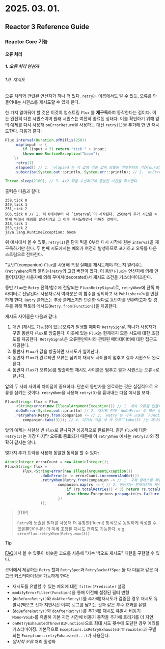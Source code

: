 # 2025. 03. 01.

## Reactor 3 Reference Guide

### Reactor Core 기능

#### 오류 처리

##### 1. 오류 처리 연산자

###### 1.9. 재시도

오류 처리와 관련된 연산자가 하나 더 있다. `retry`는 이름에서도 알 수 있듯, 오류를 만들어내는 시퀀스를 재시도할 수 있게 한다.

한 가지 알아둬야 할 것은 이것이 업스트림 `Flux` 를 **재구독**하여 동작한다는 점이다. 이는 완전히 다른 시퀀스이며 원래 시퀀스는 여전히 종료된 상태다. 이를 확인하기 위해 앞의 예제를 다시 사용해 `onErrorReturn`을 사용하는 대신 `retry(1)`을 추가해 한 번 재시도한다. 다음과 같다:

```java
Flux.interval(Duration.ofMillis(250))
    .map(input -> {
        if (input < 3) return "tick " + input;
        throw new RuntimeException("boom");
    })
    .retry(1)
    .elapsed() // 1. `elapsed`는 각 값에 이전 값이 방출된 이후부터의 기간(duration)을 연관시킨다.
    .subscribe(System.out::println, System.err::println); // 2. `onError`가 있으면 출력한다.

Thread.sleep(2100); // 3. 4x2 틱을 수신하기에 충분한 시간을 확보한다.
```

출력은 다음과 같다:

```
259,tick 0
249,tick 1
251,tick 2
506,tick 0 // 1. 틱 0에서부터 새 `interval`이 시작된다. 250ms의 추가 시간은 4번째 틱에서 예외를 발생시키고 그 이후 재시도하면서 더해진 것이다.
248,tick 1
253,tick 2
java.lang.RuntimeException: boom
```

위 예시에서 볼 수 있듯, `retry(1)`은 단지 틱을 0부터 다시 시작해 원본 `interval`을 재구독하기만 한다. 두 번째 시도에서는 예외가 여전히 발생하므로 포기하고 오류를 다운스트림으로 전파한다.

"동반"(companion) `Flux`를 사용해 특정 실패를 재시도해야 하는지 알려주는 (`retryWhend`이라 불리는)`retry`의 고급 버전이 있다. 이 동반 `Flux`는 연산자에 의해 만들어지지만 사용자에 의해 꾸며져(decorated)서 재시도 조건을 커스터마이즈한다.

동반 `Flux`는 `Retry` 전략/함수에 전달되는 `Flux<RetrySignal`로, `retryWhen`에 단독 파라미터로 전달된다. 사용자로서 여러분은 이 함수를 정의하고 새 `Publisher<?>`를 반환하게 한다. `Retry` 클래스는 추상 클래스지만 단순한 람다로 동반자를 변환하고자 할 경우를 위해 팩토리 메서드(`Retry.from(Function)`)을 제공한다.

재시도 사이클은 다음과 같다:

1. 매번 (재시도 가능성이 있는)오류가 발생할 때마다 `RetrySignal` 하나가 사용자가 꾸민 동반자 `Flux`로 방출된다. 이곳에 있는 `Flux`는 현재까지 모든 시도에 대한 조감도를 제공한다. `RetrySignal`은 오류뿐만아니라 관련된 메타데이터에 대한 접근도 제공한다.
2. 동반자 `Flux`가 값을 방출하면 재시도가 일어난다.
3. 동반자 `Flux`가 완료되면 오류는 삼켜져 재시도 사이클이 멈추고 결과 시퀀스도 완료된다.
4. 동반자 `Flux`가 오류(`e`)를 방출하면 재시도 사이클은 멈추고 결과 시퀀스는 오류 `e`로 끝난다.

앞의 두 사례 사이의 차이점이 중요하다. 단순히 동반자를 완료하는 것은 실질적으로 오류를 삼키는 것이다. `retryWhen`을 사용해 `retry(3)`을 흉내내는 다음 예시를 보자:

```java
Flux<String> flux = Flux
    .<String>error(new IllegalArgumentException()) // 1. 계속 오류를 만들어내 재시도하게 한다.
    .doOnError(System.out::println) // 2. 재시도 전에 `doOnError`로 모든 실패에 대한 로그를 남긴다.
    .retryWhen(Retry.from(companion -> // 3. `Retry`는 아주 단순한 `Function` 람다를 사용한다.
        companion.take(3))); // 4. 여기서 처음 세 개 오류(`take(3)`)는 재시도 가능한 것으로 본 다음 포기한다.
```

앞의 예제는 사실상 빈 `Flux`로 끝나지만 성공적으로 완료된다. 같은 `Flux`에 대한 `retry(3)`는 가장 마지막 오류로 종료되기 때문에 이 `retryWhen` 예시는 `retry(3)`와 정확히 같지는 않다.

몇가지 추가 트릭을 사용해 동일한 동작을 할 수 있다:

```java
AtomicInteger errorCount = new AtomicInteger();
Flux<String> flux =
		Flux.<String>error(new IllegalArgumentException())
				.doOnError(e -> errorCount.incrementAndGet())
				.retryWhen(Retry.from(companion -> // 1. 구체 클래스를 제공하는 대신 `Function` 람다를 사용해 `Retry`를 커스터마이즈한다.
						companion.map(rs -> { // 2. 동반자는 현재까지의 재시도 횟수와 마지막 실패를 가진 `RetrySignal` 객체를 방출한다.
							if (rs.totalRetries() < 3) return rs.totalRetries(); // 3. 세 번의 재시도를 허용하도록 재시도가 3회 미만이면 값을 반환해 방출한다(여기서는 재시도 횟수를 반환한다).
							else throw Exceptions.propagate(rs.failure()); // 4. 시퀀스를 오류로 끝내기 위해 세 번의 재시도 이후 원본 오류를 던진다.
						})
				));
```

>  [!TIP]
>
> `Retry`에 노출된 빌더를 사용해 더 유창한(fluent) 방식으로 동일하게 작성할 수 있을뿐만아니라 더 미세 조정된 재시도 전략도 가능한다. e.g. `errorFlux.retryWhen(Retry.max(3))`

> [!TIP]
>
> [FAQ][reactor-core-fqa-exp-backoff]에서 볼 수 있듯이 비슷한 코드를 사용해 "지수 백오프 재시도" 패턴을 구현할 수 있다.

코어에서 제공하는 `Retry` 헬퍼 `RetrySpec`과 `RetryBackoffSpec` 둘 다 다음과 같은 더 고급 커스터마이징을 가능하게 한다:

* 재시도를 유발할 수 있는 예외에 대한 `filter(Predicate)` 설정
* `modifyErrorFilter(Function)`을 통해 이전에 설정된 필터 변형
* (`doBeforeRetry()`와 `doAfterRetry()`를 추가해)재시도가 검증된 경우 재시도 유발시(백오프 전과 지연시간 이후) 로그를 남기는 것과 같은 부수 효과를 유발.
* (`doBeforeRetry()`와 `doAfterRetry()`를 추가해) 재시도 유발시 비동기 `Mono<Void>`를 유발해 기본 지연 시간에 비동기 동작을 추가해 트리거를 더 지연.
* `onRetryExhaustedThrow(BiFunction)`으로 최대 시도 횟수에 도달한 경우 예외를 커스터마이징. 기본적으로 `Exceptions.isRetryExhausted(Throwable)`과 구별되는 `Exceptions.retryExhausted(...)`가 사용된다.
* *일시적 오류* 처리 활성화



[reactor-core-fqa-exp-backoff]: https://projectreactor.io/docs/core/release/reference/faq.html#faq.exponentialBackoff